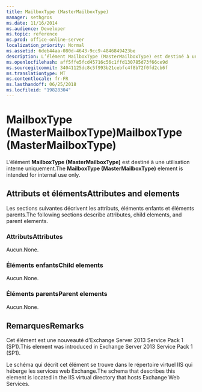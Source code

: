 ```yaml
---
title: MailboxType (MasterMailboxType)
manager: sethgros
ms.date: 11/16/2014
ms.audience: Developer
ms.topic: reference
ms.prod: office-online-server
localization_priority: Normal
ms.assetid: 6deb44aa-080d-4643-9cc9-4846849423be
description: L’élément MailboxType (MasterMailboxType) est destiné à une utilisation interne uniquement.
ms.openlocfilehash: aff5ffe5fcd45716c56c1ffd130785d73f66ce9d
ms.sourcegitcommit: 34041125dc8c5f993b21cebfc4f8b72f0fd2cb6f
ms.translationtype: MT
ms.contentlocale: fr-FR
ms.lasthandoff: 06/25/2018
ms.locfileid: "19828304"
---
```

# <a name="mailboxtype-mastermailboxtype"></a><span data-ttu-id="a21c7-103">MailboxType (MasterMailboxType)</span><span class="sxs-lookup"><span data-stu-id="a21c7-103">MailboxType (MasterMailboxType)</span></span>

<span data-ttu-id="a21c7-104">L’élément **MailboxType (MasterMailboxType)** est destiné à une utilisation interne uniquement.</span><span class="sxs-lookup"><span data-stu-id="a21c7-104">The **MailboxType (MasterMailboxType)** element is intended for internal use only.</span></span> 

## <a name="attributes-and-elements"></a><span data-ttu-id="a21c7-105">Attributs et éléments</span><span class="sxs-lookup"><span data-stu-id="a21c7-105">Attributes and elements</span></span>

<span data-ttu-id="a21c7-106">Les sections suivantes décrivent les attributs, éléments enfants et éléments parents.</span><span class="sxs-lookup"><span data-stu-id="a21c7-106">The following sections describe attributes, child elements, and parent elements.</span></span>
  
### <a name="attributes"></a><span data-ttu-id="a21c7-107">Attributs</span><span class="sxs-lookup"><span data-stu-id="a21c7-107">Attributes</span></span>

<span data-ttu-id="a21c7-108">Aucun.</span><span class="sxs-lookup"><span data-stu-id="a21c7-108">None.</span></span>
  
### <a name="child-elements"></a><span data-ttu-id="a21c7-109">Éléments enfants</span><span class="sxs-lookup"><span data-stu-id="a21c7-109">Child elements</span></span>

<span data-ttu-id="a21c7-110">Aucun.</span><span class="sxs-lookup"><span data-stu-id="a21c7-110">None.</span></span>
  
### <a name="parent-elements"></a><span data-ttu-id="a21c7-111">Éléments parents</span><span class="sxs-lookup"><span data-stu-id="a21c7-111">Parent elements</span></span>

<span data-ttu-id="a21c7-112">Aucun.</span><span class="sxs-lookup"><span data-stu-id="a21c7-112">None.</span></span>
  
## <a name="remarks"></a><span data-ttu-id="a21c7-113">Remarques</span><span class="sxs-lookup"><span data-stu-id="a21c7-113">Remarks</span></span>

<span data-ttu-id="a21c7-114">Cet élément est une nouveauté d'Exchange Server 2013 Service Pack 1 (SP1).</span><span class="sxs-lookup"><span data-stu-id="a21c7-114">This element was introduced in Exchange Server 2013 Service Pack 1 (SP1).</span></span>
  
<span data-ttu-id="a21c7-115">Le schéma qui décrit cet élément se trouve dans le répertoire virtuel IIS qui héberge les services web Exchange.</span><span class="sxs-lookup"><span data-stu-id="a21c7-115">The schema that describes this element is located in the IIS virtual directory that hosts Exchange Web Services.</span></span>
  

